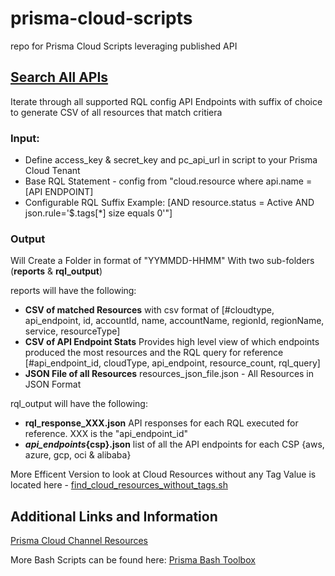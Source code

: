 # prisma-cloud-scripts
repo for Prisma Cloud Scripts leveraging published API

## [Search All APIs](https://github.com/JonHurtt/prisma-cloud-scripts/blob/main/search_all_apis.sh)
Iterate through all supported RQL config API Endpoints with suffix of choice to generate CSV of all resources that match critiera

### Input: 

- Define access_key & secret_key and pc_api_url in script to your Prisma Cloud Tenant 
- Base RQL Statement - config from "cloud.resource where api.name = [API ENDPOINT]
- Configurable RQL Suffix Example: [AND resource.status = Active AND json.rule='$.tags[*] size equals 0'"]

### Output
Will Create a Folder in format of "YYMMDD-HHMM" With two sub-folders (**reports** & **rql_output**)

reports will have the following:

- **CSV of matched Resources** with csv format of [#cloudtype, api_endpoint, id, accountId, name, accountName, regionId, regionName, service, resourceType]
- **CSV of API Endpoint Stats** Provides high level view of which endpoints produced the most resources and the RQL query for reference
[#api_endpoint_id, cloudType, api_endpoint, resource_count, rql_query]
- **JSON File of all Resources**
resources_json_file.json - All Resources in JSON Format

rql_output will have the following:

- **rql_response_XXX.json**
API responses for each RQL executed for reference. XXX is the "api_endpoint_id" 
- **_api_endpoints_{csp}.json**
list of all the API endpoints for each CSP {aws, azure, gcp, oci & alibaba}

More Efficent Version to look at Cloud Resources without any Tag Value is located here - [find_cloud_resources_without_tags.sh](https://github.com/PaloAltoNetworks/prisma_channel_resources/blob/main/prisma_bash_toolbox-main/find_cloud_resources_without_tags.sh)

## Additional Links and Information
[Prisma Cloud Channel Resources](https://github.com/PaloAltoNetworks/prisma_channel_resources)

More Bash Scripts can be found here: [Prisma Bash Toolbox](https://github.com/kyle9021/prisma_channel_resources/tree/main/prisma_bash_toolbox-main)
